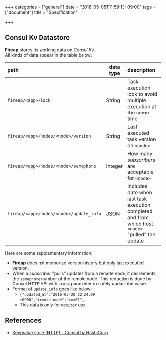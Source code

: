 +++
categories = ["general"]
date = "2016-05-05T11:59:13+09:00"
tags = ["document"]
title = "Specification"

+++

## Consul Kv Datastore

**Fireap** stores its working data on _Consul Kv_.  
All kinds of data appear in the table below:

| path                                    | data type  | description          |
|:--------------------------------------- | ---------- |:-------------------- |
| `fireap/<app>/lock`                     | String     | Task execution lock to avoid multiple execution at the same time |
| `fireap/<app>/nodes/<node>/version`     | String     | Last executed task version on `<node>` |
| `fireap/<app>/nodes/<node>/semaphore`   | Integer    | How many _subscribers_ are acceptable for `<node>` |
| `fireap/<app>/nodes/<node>/update_info` | JSON     | Includes date when last task execution completed and from which host `<node>` "pulled" the update |

Here are some supplementary information:

- **Fireap** does not memorize version history but only last executed version.
- When a _subscriber_ "pulls" updates from a remote node, it decrements the
`semaphore` number of the remote node. This reduction is done by Consul HTTP API
with `?cas=` parameter to safely update the value.
- Format of `update_info` goes like below:
  - `{"updated_at":"2016-03-20 22:24:09 +0900","remote_node":"xxx01"}`.
  - This data is only for `monitor` use.

## References

- [Key/Value store (HTTP) - Consul by HashiCorp](https://www.consul.io/docs/agent/http/kv.html)
